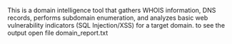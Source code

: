 This is a domain intelligence tool that gathers WHOIS information, DNS records, performs subdomain enumeration, and analyzes basic web vulnerability indicators (SQL Injection/XSS) for a target domain.
to see the output open file domain_report.txt

